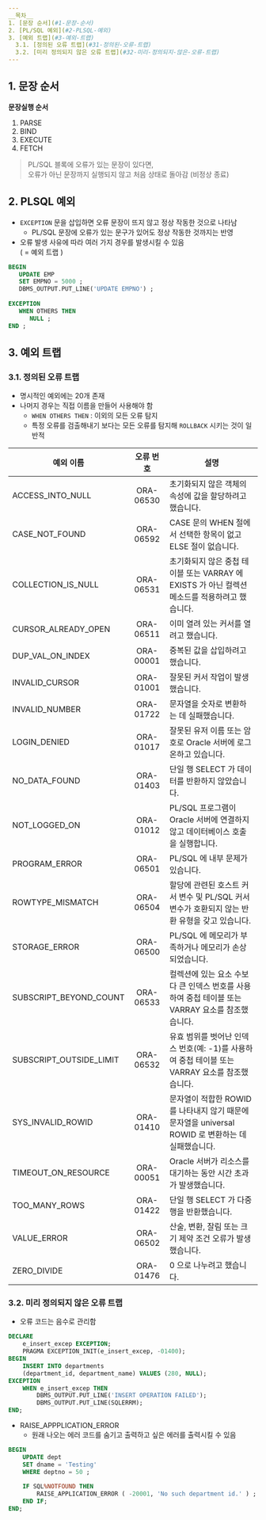 ```yaml
---
__목차__
1. [문장 순서](#1-문장-순서)  
2. [PL/SQL 예외](#2-PLSQL-예외) 
3. [예외 트랩](#3-예외-트랩)  
  3.1. [정의된 오류 트랩](#31-정의된-오류-트랩)  
  3.2. [미리 정의되지 않은 오류 트랩](#32-미리-정의되지-않은-오류-트랩)
---
```


## 1. 문장 순서
__문장실행 순서__
1. PARSE
2. BIND
3. EXECUTE
4. FETCH

> PL/SQL 블록에 오류가 있는 문장이 있다면,  
> 오류가 아닌 문장까지 실행되지 않고 처음 상태로 돌아감 (비정상 종료)


## 2. PLSQL 예외
* `EXCEPTION` 문을 삽입하면 오류 문장이 뜨지 않고 정상 작동한 것으로 나타남
  - PL/SQL 문장에 오류가 있는 문구가 있어도 정상 작동한 것까지는 반영
* 오류 발생 사유에 따라 여러 가지 경우를 발생시킬 수 있음  
( = 예외 트랩 )

```SQL
BEGIN 
   UPDATE EMP 
   SET EMPNO = 5000 ; 
   DBMS_OUTPUT.PUT_LINE('UPDATE EMPNO') ;
   
EXCEPTION 
   WHEN OTHERS THEN 
      NULL ; 
END ; 
```

## 3. 예외 트랩
### 3.1. 정의된 오류 트랩
* 명시적인 예외에는 20개 존재
* 나머지 경우는 직접 이름을 만들어 사용해야 함
  - `WHEN OTHERS THEN` : 이외의 모든 오류 탐지
  - 특정 오류를 검출해내기 보다는 모든 오류를 탐지해 `ROLLBACK` 시키는 것이 일반적

| 예외 이름 | 오류 번호 | 설명 |
|---|:---:|---|
| ACCESS_INTO_NULL | ORA-06530 | 초기화되지 않은 객체의 속성에 값을 할당하려고 했습니다. |
| CASE_NOT_FOUND | ORA-06592 | CASE 문의 WHEN 절에서 선택한 항목이 없고 ELSE 절이 없습니다. |
| COLLECTION_IS_NULL | ORA-06531 | 초기화되지 않은 중첩 테이블 또는 VARRAY 에 EXISTS 가 아닌 컬렉션 메소드를 적용하려고 했습니다. |
| CURSOR_ALREADY_OPEN | ORA-06511 | 이미 열려 있는 커서를 열려고 했습니다. |
| DUP_VAL_ON_INDEX | ORA-00001 | 중복된 값을 삽입하려고 했습니다. |
| INVALID_CURSOR | ORA-01001 | 잘못된 커서 작업이 발생했습니다. |
| INVALID_NUMBER | ORA-01722 | 문자열을 숫자로 변환하는 데 실패했습니다. |
| LOGIN_DENIED | ORA-01017 | 잘못된 유저 이름 또는 암호로 Oracle 서버에 로그온하고 있습니다. |
| NO_DATA_FOUND | ORA-01403 | 단일 행 SELECT 가 데이터를 반환하지 않았습니다. |
| NOT_LOGGED_ON | ORA-01012 | PL/SQL 프로그램이 Oracle 서버에 연결하지 않고 데이터베이스 호출을 실행합니다. |
| PROGRAM_ERROR | ORA-06501 | PL/SQL 에 내부 문제가 있습니다. |
| ROWTYPE_MISMATCH | ORA-06504 | 할당에 관련된 호스트 커서 변수 및 PL/SQL 커서 변수가 호환되지 않는 반환 유형을 갖고 있습니다. |
| STORAGE_ERROR | ORA-06500 | PL/SQL 에 메모리가 부족하거나 메모리가 손상되었습니다. |
| SUBSCRIPT_BEYOND_COUNT | ORA-06533 | 컬렉션에 있는 요소 수보다 큰 인덱스 번호를 사용하여 중첩 테이블 또는 VARRAY 요소를 참조했습니다. |
| SUBSCRIPT_OUTSIDE_LIMIT | ORA-06532 | 유효 범위를 벗어난 인덱스 번호(예: -1)를 사용하여 중첩 테이블 또는 VARRAY 요소를 참조했습니다. |
| SYS_INVALID_ROWID | ORA-01410 | 문자열이 적합한 ROWID 를 나타내지 않기 때문에 문자열을 universal ROWID 로 변환하는 데 실패했습니다. |
| TIMEOUT_ON_RESOURCE | ORA-00051 | Oracle 서버가 리소스를 대기하는 동안 시간 초과가 발생했습니다. |
| TOO_MANY_ROWS | ORA-01422 | 단일 행 SELECT 가 다중 행을 반환했습니다. |
| VALUE_ERROR | ORA-06502 | 산술, 변환, 잘림 또는 크기 제약 조건 오류가 발생했습니다. |
| ZERO_DIVIDE | ORA-01476 | 0 으로 나누려고 했습니다. |

### 3.2. 미리 정의되지 않은 오류 트랩
* 오류 코드는 음수로 관리함
```SQL
DECLARE
    e_insert_excep EXCEPTION;
    PRAGMA EXCEPTION_INIT(e_insert_excep, -01400);
BEGIN
    INSERT INTO departments
    (department_id, department_name) VALUES (280, NULL);
EXCEPTION
    WHEN e_insert_excep THEN
        DBMS_OUTPUT.PUT_LINE('INSERT OPERATION FAILED');
        DBMS_OUTPUT.PUT_LINE(SQLERRM);
END;
```

* RAISE_APPPLICATION_ERROR
  - 원래 나오는 에러 코드를 숨기고 출력하고 싶은 에러를 출력시킬 수 있음
```SQL
BEGIN
    UPDATE dept
    SET dname = 'Testing'
    WHERE deptno = 50 ;
    
    IF SQL%NOTFOUND THEN
        RAISE_APPLICATION_ERROR ( -20001, 'No such department id.' ) ;
    END IF;
END;
```
